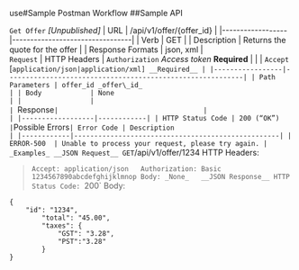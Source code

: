 use#Sample Postman Workflow
##Sample API

`Get Offer` _[Unpublished]_
| URL              | /api/v1/offer/{offer_id}        |
|------------------|---------------------------------|
| Verb             | GET                             |
| Description      | Returns the quote for the offer |
| Response Formats | json, xml                       |  
`Request`
| HTTP Headers    | `Authorization` _Access token_ __Required__  							|
|									| `Accept` [`application/json|application/xml] __Required__ |
|-----------------|-----------------------------------------------------------|
| Path Parameters | offer_id _offer\_id_																			|
| Body            | None     																									|
|                 |          																									|
`Response`
|									 | 						|
|------------------|------------|
| HTTP Status Code | 200 (“OK”) |
`Possible Errors`
| Error Code | Description                                       |
|------------|---------------------------------------------------|
| ERROR-500  | Unable to process your request, please try again. |
_Examples_
__JSON Request__
GET `/api/v1/offer/1234
HTTP Headers:
> `Accept: application/json  
> Authorization: Basic 1234567890abcdefghijklmnop
Body: _None_  
__JSON Response__
HTTP Status Code: `200`
Body:
```
{
	"id": "1234",
		"total": "45.00",
		"taxes": {
			"GST": "3.28",
			"PST":"3.28"
		}
}
```

